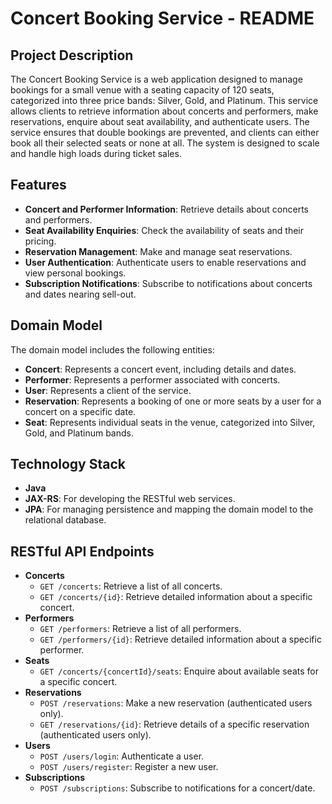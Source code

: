 # Concert Booking Service - README

## Project Description

The Concert Booking Service is a web application designed to manage bookings for a small venue with a seating capacity of 120 seats, categorized into three price bands: Silver, Gold, and Platinum. This service allows clients to retrieve information about concerts and performers, make reservations, enquire about seat availability, and authenticate users. The service ensures that double bookings are prevented, and clients can either book all their selected seats or none at all. The system is designed to scale and handle high loads during ticket sales.

## Features

- **Concert and Performer Information**: Retrieve details about concerts and performers.
- **Seat Availability Enquiries**: Check the availability of seats and their pricing.
- **Reservation Management**: Make and manage seat reservations.
- **User Authentication**: Authenticate users to enable reservations and view personal bookings.
- **Subscription Notifications**: Subscribe to notifications about concerts and dates nearing sell-out.

## Domain Model

The domain model includes the following entities:

- **Concert**: Represents a concert event, including details and dates.
- **Performer**: Represents a performer associated with concerts.
- **User**: Represents a client of the service.
- **Reservation**: Represents a booking of one or more seats by a user for a concert on a specific date.
- **Seat**: Represents individual seats in the venue, categorized into Silver, Gold, and Platinum bands.

## Technology Stack

- **Java**
- **JAX-RS**: For developing the RESTful web services.
- **JPA**: For managing persistence and mapping the domain model to the relational database.

## RESTful API Endpoints

- **Concerts**
  - `GET /concerts`: Retrieve a list of all concerts.
  - `GET /concerts/{id}`: Retrieve detailed information about a specific concert.
- **Performers**
  - `GET /performers`: Retrieve a list of all performers.
  - `GET /performers/{id}`: Retrieve detailed information about a specific performer.
- **Seats**
  - `GET /concerts/{concertId}/seats`: Enquire about available seats for a specific concert.
- **Reservations**
  - `POST /reservations`: Make a new reservation (authenticated users only).
  - `GET /reservations/{id}`: Retrieve details of a specific reservation (authenticated users only).
- **Users**
  - `POST /users/login`: Authenticate a user.
  - `POST /users/register`: Register a new user.
- **Subscriptions**
  - `POST /subscriptions`: Subscribe to notifications for a concert/date.
